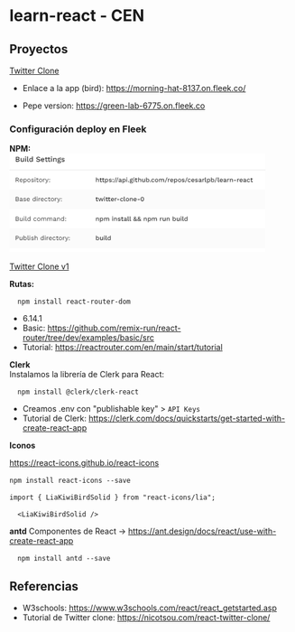 # learn-react - CEN

## Proyectos

[Twitter Clone](./twitter-clone-0)

- Enlace a la app (bird): https://morning-hat-8137.on.fleek.co/

- Pepe version: https://green-lab-6775.on.fleek.co

### Configuración deploy en Fleek
**NPM:**
<br>
![Deploy NPM](deploy-npm.png)

[Twitter Clone v1](./twitter-clone-1/)

**Rutas:**
<br>
```
  npm install react-router-dom
```
- 6.14.1
- Basic: https://github.com/remix-run/react-router/tree/dev/examples/basic/src
- Tutorial: https://reactrouter.com/en/main/start/tutorial

**Clerk**
<br>
Instalamos la librería de Clerk para React:
```
  npm install @clerk/clerk-react
```
- Creamos .env con "publishable key" > `API Keys`
- Tutorial de Clerk: https://clerk.com/docs/quickstarts/get-started-with-create-react-app

**Iconos**

https://react-icons.github.io/react-icons

```
npm install react-icons --save
```

```
import { LiaKiwiBirdSolid } from "react-icons/lia";
```

```
  <LiaKiwiBirdSolid />
```

**antd**
Componentes de React -> https://ant.design/docs/react/use-with-create-react-app

```
  npm install antd --save
```
## Referencias

- W3schools: https://www.w3schools.com/react/react_getstarted.asp
- Tutorial de Twitter clone: https://nicotsou.com/react-twitter-clone/
